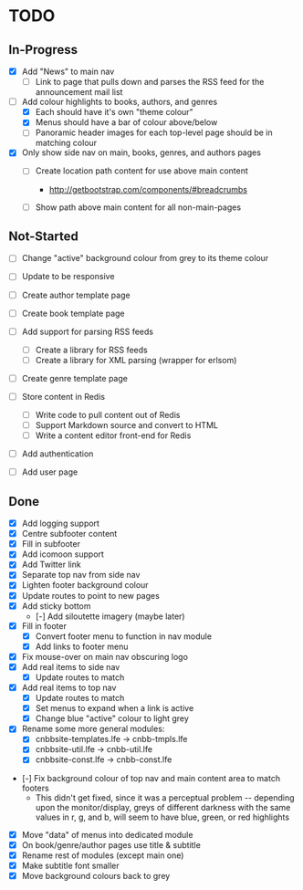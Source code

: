 # TODO


## In-Progress

* [x] Add "News" to main nav
  * [ ] Link to page that pulls down and parses the RSS feed for the
        announcement mail list
* [ ] Add colour highlights to books, authors, and genres
  * [x] Each should have it's own "theme colour"
  * [x] Menus should have a bar of colour above/below
  * [ ] Panoramic header images for each top-level page should be in matching colour
* [x] Only show side nav on main, books, genres, and authors pages
  * [ ] Create location path content for use above main content
    * http://getbootstrap.com/components/#breadcrumbs
  * [ ] Show path above main content for all non-main-pages


## Not-Started

* [ ] Change "active" background colour from grey to its theme colour
* [ ] Update to be responsive
* [ ] Create author template page
* [ ] Create book template page
* [ ] Add support for parsing RSS feeds
  * [ ] Create a library for RSS feeds
  * [ ] Create a library for XML parsing (wrapper for erlsom)
* [ ] Create genre template page
* [ ] Store content in Redis
  * [ ] Write code to pull content out of Redis
  * [ ] Support Markdown source and convert to HTML
  * [ ] Write a content editor front-end for Redis
* [ ] Add authentication
* [ ] Add user page


## Done

* [x] Add logging support
* [x] Centre subfooter content
* [x] Fill in subfooter
* [x] Add icomoon support
* [x] Add Twitter link
* [x] Separate top nav from side nav
* [x] Lighten footer background colour
* [x] Update routes to point to new pages
* [x] Add sticky bottom
  * [-] Add siloutette imagery (maybe later)
* [x] Fill in footer
  * [x] Convert footer menu to function in nav module
  * [x] Add links to footer menu
* [x] Fix mouse-over on main nav obscuring logo
* [x] Add real items to side nav
  * [x] Update routes to match
* [x] Add real items to top nav
  * [x] Update routes to match
  * [x] Set menus to expand when a link is active
  * [x] Change blue "active" colour to light grey
* [x] Rename some more general modules:
  * [x] cnbbsite-templates.lfe -> cnbb-tmpls.lfe
  * [x] cnbbsite-util.lfe -> cnbb-util.lfe
  * [x] cnbbsite-const.lfe -> cnbb-const.lfe
* [-] Fix background colour of top nav and main content area to match footers
  * This didn't get fixed, since it was a perceptual problem -- depending
  upon the monitor/display, greys of different darkness with the same
  values in r, g, and b, will seem to have blue, green, or red highlights
* [x] Move "data" of menus into dedicated module
* [x] On book/genre/author pages use title & subtitle
* [x] Rename rest of modules (except main one)
* [x] Make subtitle font smaller
* [x] Move background colours back to grey
